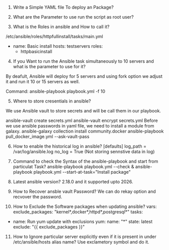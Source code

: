1. Write a Simple YAML file To deploy an Package?

2. What are the Parameter to use run the script as root user?

3. What is the Roles in ansible and How to call it?

/etc/ansible/roles/httpfullinstall/tasks/main.yml
- name: Basic install
  hosts: testservers
  roles:
   - httpbasicinstall

4. If you Want to run the Ansible task simultaneously to 10 servers and what is the parameter to use for it?

By deafult, Ansible will deploy for 5 servers and using fork option we adjust it and run it 10 or 15 servers as well. 

Command: ansible-playbook playbook.yml -f 10

5. Where to store cresentials in ansible?

We use Ansible vault to store secrets and will be call them in our playbook.

ansible-vault create secrets.yml 
ansible-vault encrypt secrets.yml
Before we use ansible passwords in yaml file, we need to install a module from galaxy.
ansible-galaxy collection install community.docker
ansible-playbook pull_docker_image.yml --ask-vault-pass

6. How to enable the historical log in ansible?
[defaults]
log_path = /var/log/ansible.log
no_log = True (Not storing sennstive data in log)

7. Command to check the Syntax of the ansible-playbook and start from particulat Task?
ansible-playbook playbook.yml --check & ansible-playbook playbook.yml --start-at-task="Install package"

8. Latest ansible version?
2.18.0 and it supported upto 2026.

9. How to Recover ansble vault Password?
We can do rekay option and recvover the password.

10. How to Exclude the Software packages when updating ansible?
vars:
  exclude_packages: "kernel*,docker*,httpd*,postgresql*"
tasks:
  - name: Run yum update with exclusions
    yum:
      name: "*"
      state: latest
      exclude: "{{ exclude_packages }}"

11. How to Ignore particular server explicitly even if it is present in under /etc/ansible/hosts alias name?
Use exclametory symbol and do it.
